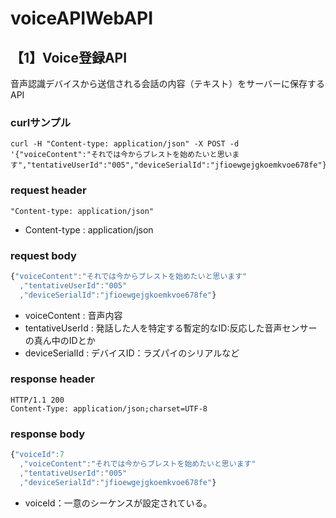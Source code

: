 # voiceAPIWebAPI
## 【1】Voice登録API
音声認識デバイスから送信される会話の内容（テキスト）をサーバーに保存するAPI

### curlサンプル
```
curl -H "Content-type: application/json" -X POST -d '{"voiceContent":"それでは今からブレストを始めたいと思います","tentativeUserId":"005","deviceSerialId":"jfioewgejgkoemkvoe678fe"}'
```

### request header
```properties
"Content-type: application/json"
```
- Content-type : application/json

### request body
```js
{"voiceContent":"それでは今からブレストを始めたいと思います"
  ,"tentativeUserId":"005"
  ,"deviceSerialId":"jfioewgejgkoemkvoe678fe"}
```
- voiceContent : 音声内容
- tentativeUserId : 発話した人を特定する暫定的なID:反応した音声センサーの真ん中のIDとか
- deviceSerialId : デバイスID：ラズパイのシリアルなど


### response header
```properties
HTTP/1.1 200
Content-Type: application/json;charset=UTF-8
```

### response body
```js
{"voiceId":7
  ,"voiceContent":"それでは今からブレストを始めたいと思います"
  ,"tentativeUserId":"005"
  ,"deviceSerialId":"jfioewgejgkoemkvoe678fe"}
```

- voiceId：一意のシーケンスが設定されている。
